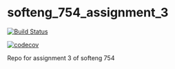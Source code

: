# softeng_754_assignment_3
[![Build Status](https://travis-ci.org/AlexRMorgan/softeng_754_assignment_3.svg?branch=master)](https://travis-ci.org/AlexRMorgan/softeng_754_assignment_3)


[![codecov](https://codecov.io/gh/AlexRMorgan/softeng_754_assignment_3/branch/master/graph/badge.svg)](https://codecov.io/gh/AlexRMorgan/softeng_754_assignment_3)


Repo for assignment 3 of softeng 754
